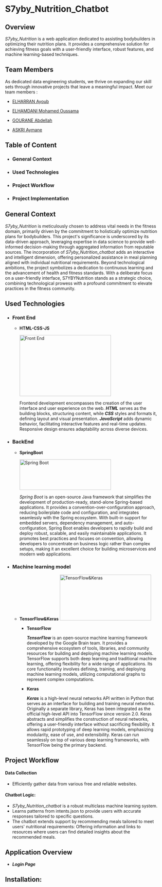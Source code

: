 # S7yby_Nutrition_Chatbot
## Overview 
*S7yby_Nutrition* is a web application dedicated to assisting bodybuilders in optimizing their nutrition plans. It provides a comprehensive solution for achieving fitness goals with a user-friendly interface, robust features, and machine learning-based techniques.

## Team Members

As dedicated data engineering students, we thrive on expanding our skill sets through innovative projects that leave a meaningful impact. Meet our team members :

- [ELHARRAN Ayoub](https://github.com/AybELHARRAN)

- [ELHAMDANI Mohamed Oussama](https://github.com/OussamaElhamdani)

- [GOURANE Abdellah](https://github.com/Gouranegithub)

- [ASKRI Aymane](https://github.com/Ayasgo)
## Table of Content
- ### General Context
- ### Used Technologies
- ### Project Workflow 
- ### Project Implementation
## General Context
*S7yby_Nutrition* is meticulously chosen to address vital needs in the fitness domain, primarily driven by the commitment to holistically optimize nutrition plans for bodybuilders. This project's significance is underscored by its data-driven approach, leveraging expertise in data science to provide well-informed decision-making through aggregated information from reputable sources. The incorporation of *S7yby_Nutrition_chatbot* adds an interactive and intelligent dimension, offering personalized assistance in meal planning aligned with individual nutritional requirements. Beyond technological ambitions, the project symbolizes a dedication to continuous learning and the advancement of health and fitness standards. With a deliberate focus on a user-friendly interface, S7YBYNutrition stands as a strategic choice, combining technological prowess with a profound commitment to elevate practices in the fitness community.
## Used Technologies
- ### Front End
  - **HTML-CSS-JS**
    
     <img src="https://miro.medium.com/v2/resize:fit:5120/1*l4xICbIIYlz1OTymWCoUTw.jpeg" alt="Front End" width="300" height="200">

      Frontend development encompasses the creation of the user interface and user experience on the web. ***HTML*** serves as the building blocks, structuring content, while ***CSS*** styles and formats it, defining layout and visual presentation. ***JavaScript*** adds dynamic behavior, facilitating interactive features and real-time updates. Responsive design ensures adaptability across diverse devices.
- ### BackEnd
  - **SpringBoot**

     <img src="https://user-images.githubusercontent.com/84719774/129191080-723b3b46-4e0b-4aa5-8eb9-654c2c025b18.png" alt="Spring Boot" width="300" height="100">
     
      *Spring Boot* is an open-source Java framework that simplifies the development of production-ready, stand-alone Spring-based applications. It provides a convention-over-configuration approach, reducing boilerplate code and configuration, and integrates seamlessly with the Spring ecosystem. With built-in support for embedded servers, dependency management, and auto-configuration, Spring Boot enables developers to rapidly build and deploy robust, scalable, and easily maintainable applications. It promotes best practices and focuses on convention, allowing developers to concentrate on business logic rather than complex setups, making it an excellent choice for building microservices and modern web applications.
- ### Machine learning model
  - **TensorFlow&Keras**
         <img src="https://3.bp.blogspot.com/-QZVBl08fmPk/XhO909Ha1dI/AAAAAAAACZI/q1a1UykGKe0KDUZ_ZITtWmM7bBJFRrvPQCLcBGAsYHQ/s1600/tensorflowkeras.jpg" alt="TensorFlow&Keras" width="300" height="150">

    - **TensorFlow**
      
      ***TensorFlow*** is an open-source machine learning framework developed by the Google Brain team. It provides a comprehensive ecosystem of tools, libraries, and community resources for building and deploying machine learning models. TensorFlow supports both deep learning and traditional machine learning, offering flexibility for a wide range of applications. Its core functionality involves defining, training, and deploying machine learning models, utilizing computational graphs to represent complex computations.
    - **Keras**
   
      ***Keras*** is a high-level neural networks API written in Python that serves as an interface for building and training neural networks. Originally a separate library, Keras has been integrated as the official high-level API into TensorFlow since version 2.0. Keras abstracts and simplifies the construction of neural networks, offering a user-friendly interface without sacrificing flexibility. It allows rapid prototyping of deep learning models, emphasizing modularity, ease of use, and extensibility. Keras can run seamlessly on top of various deep learning frameworks, with TensorFlow being the primary backend.
    
## Project Workflow
#### Data Collection
- Efficiently gather data from various free and reliable websites.
#### Chatbot Logic:
- *S7yby_Nutrition_chatbot* is a robust multiclass machine learning system.
- Learns patterns from intents.json to provide users with accurate responses tailored to specific questions.
- The chatbot extends support by recommending meals tailored to meet users' nutritional requirements: Offering information and links to resources where users can find detailed insights 
about the recommended meals.
## Application Overview
- ***Login Page***
  


## Installation:
